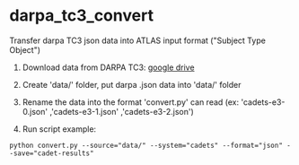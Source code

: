 # darpa_tc3_convert

Transfer darpa TC3 json data into ATLAS input format ("Subject Type Object")

1. Download data from DARPA TC3: [google drive](https://drive.google.com/drive/folders/1QlbUFWAGq3Hpl8wVdzOdIoZLFxkII4EK)
2. Create 'data/' folder, put darpa .json data into 'data/' folder
3. Rename the data into the format 'convert.py' can read (ex: 'cadets-e3-0.json' ,'cadets-e3-1.json' ,'cadets-e3-2.json')

4. Run script example:
```
python convert.py --source="data/" --system="cadets" --format="json" --save="cadet-results"
```

